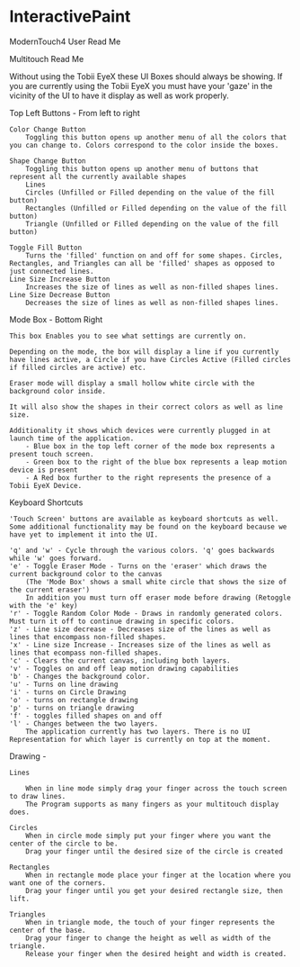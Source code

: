 # InteractivePaint
ModernTouch4
User Read Me

Multitouch Read Me

 Without using the Tobii EyeX these UI Boxes should always be showing. 
If you are currently using the Tobii EyeX you must have your 'gaze' in the vicinity of the UI to have it display as well as work properly.

Top Left Buttons - From left to right


	Color Change Button
		Toggling this button opens up another menu of all the colors that you can change to. Colors correspond to the color inside the boxes.

	Shape Change Button
		Toggling this button opens up another menu of buttons that represent all the currently available shapes 
		Lines
		Circles (Unfilled or Filled depending on the value of the fill button)
		Rectangles (Unfilled or Filled depending on the value of the fill button)
		Triangle (Unfilled or Filled depending on the value of the fill button)

	Toggle Fill Button
		Turns the 'filled' function on and off for some shapes. Circles, Rectangles, and Triangles can all be 'filled' shapes as opposed to just connected lines.
	Line Size Increase Button
		Increases the size of lines as well as non-filled shapes lines.
	Line Size Decrease Button
		Decreases the size of lines as well as non-filled shapes lines.


Mode Box - Bottom Right

	This box Enables you to see what settings are currently on. 

	Depending on the mode, the box will display a line if you currently have lines active, a Circle if you have Circles Active (Filled circles if filled circles are active) etc. 

	Eraser mode will display a small hollow white circle with the background color inside.
	
	It will also show the shapes in their correct colors as well as line size. 

	Additionality it shows which devices were currently plugged in at launch time of the application. 
		- Blue box in the top left corner of the mode box represents a present touch screen.
		- Green box to the right of the blue box represents a leap motion device is present
		- A Red box further to the right represents the presence of a Tobii EyeX Device. 

Keyboard Shortcuts 

	'Touch Screen' buttons are available as keyboard shortcuts as well.
	Some additional functionality may be found on the keyboard because we have yet to implement it into the UI.

	'q' and 'w' - Cycle through the various colors. 'q' goes backwards while 'w' goes forward. 
	'e' - Toggle Eraser Mode - Turns on the 'eraser' which draws the current background color to the canvas 
		(The 'Mode Box' shows a small white circle that shows the size of the current eraser')
		In addition you must turn off eraser mode before drawing (Retoggle with the 'e' key)
	'r' - Toggle Random Color Mode - Draws in randomly generated colors. Must turn it off to continue drawing in specific colors.
	'z' - Line size decrease - Decreases size of the lines as well as lines that encompass non-filled shapes.
	'x' - Line size Increase - Increases size of the lines as well as lines that ecompass non-filled shapes.
	'c' - Clears the current canvas, including both layers. 
	'v' - Toggles on and off leap motion drawing capabilities
	'b' - Changes the background color. 
	'u' - Turns on line drawing
	'i' - turns on Circle Drawing
	'o' - turns on rectangle drawing
	'p' - turns on triangle drawing
	'f' - toggles filled shapes on and off
	'l' - Changes between the two layers. 
		The application currently has two layers. There is no UI Representation for which layer is currently on top at the moment. 
		
		
Drawing - 

	Lines
	
		When in line mode simply drag your finger across the touch screen to draw lines. 
		The Program supports as many fingers as your multitouch display does.
	
	Circles 
		When in circle mode simply put your finger where you want the center of the circle to be.
		Drag your finger until the desired size of the circle is created
		
	Rectangles 
		When in rectangle mode place your finger at the location where you want one of the corners.
		Drag your finger until you get your desired rectangle size, then lift.
		
	Triangles
		When in triangle mode, the touch of your finger represents the center of the base.
		Drag your finger to change the height as well as width of the triangle.
		Release your finger when the desired height and width is created.
